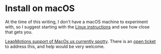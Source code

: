 # Install on macOS

At the time of this writing, I don't have a macOS machine to experiment with, so I suggest starting with the [Linux instructions](installOnLinux.md) and see how close that gets you.

[LeapMotions support of MacOs us currently spotty](https://github.com/ksandom/handWavey/issues/1#issuecomment-1092271612). There is an [open ticket](https://github.com/ksandom/handWavey/issues/1) to address this, and help would be very welcome.
